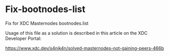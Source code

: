 # Fix-bootnodes-list
Fix for XDC Masternodes bootnodes.list

Usage of this file as a solution is described in this article on the XDC Developer Portal:

https://www.xdc.dev/s4njk4n/solved-masternodes-not-gaining-peers-466b
